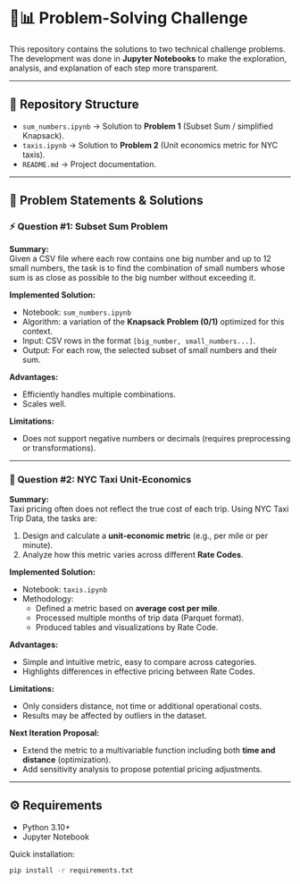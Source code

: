 # 🚖📊 Problem-Solving Challenge  

This repository contains the solutions to two technical challenge problems. The development was done in **Jupyter Notebooks** to make the exploration, analysis, and explanation of each step more transparent.  

---

## 📂 Repository Structure  

- `sum_numbers.ipynb` → Solution to **Problem 1** (Subset Sum / simplified Knapsack).  
- `taxis.ipynb` → Solution to **Problem 2** (Unit economics metric for NYC taxis).    
- `README.md` → Project documentation.  

---

## 📝 Problem Statements & Solutions  

### ⚡ Question #1: Subset Sum Problem  

**Summary:**  
Given a CSV file where each row contains one big number and up to 12 small numbers, the task is to find the combination of small numbers whose sum is as close as possible to the big number without exceeding it.  

**Implemented Solution:**  
- Notebook: `sum_numbers.ipynb`  
- Algorithm: a variation of the **Knapsack Problem (0/1)** optimized for this context.  
- Input: CSV rows in the format `[big_number, small_numbers...]`.  
- Output: For each row, the selected subset of small numbers and their sum.  

**Advantages:**  
- Efficiently handles multiple combinations.  
- Scales well.

**Limitations:**  
- Does not support negative numbers or decimals (requires preprocessing or transformations).  

---

### 🚕 Question #2: NYC Taxi Unit-Economics  

**Summary:**  
Taxi pricing often does not reflect the true cost of each trip. Using NYC Taxi Trip Data, the tasks are:  
1. Design and calculate a **unit-economic metric** (e.g., per mile or per minute).  
2. Analyze how this metric varies across different **Rate Codes**.  

**Implemented Solution:**  
- Notebook: `taxis.ipynb`  
- Methodology:  
  - Defined a metric based on **average cost per mile**.  
  - Processed multiple months of trip data (Parquet format).  
  - Produced tables and visualizations by Rate Code.  

**Advantages:**  
- Simple and intuitive metric, easy to compare across categories.  
- Highlights differences in effective pricing between Rate Codes.  

**Limitations:**  
- Only considers distance, not time or additional operational costs.  
- Results may be affected by outliers in the dataset.  

**Next Iteration Proposal:**  
- Extend the metric to a multivariable function including both **time and distance** (optimization).  
- Add sensitivity analysis to propose potential pricing adjustments.  

---

## ⚙️ Requirements  

- Python 3.10+  
- Jupyter Notebook  

Quick installation:  

```bash
pip install -r requirements.txt